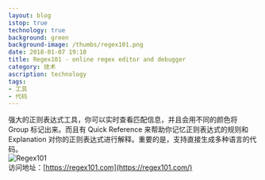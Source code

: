 ```yaml
---
layout: blog
istop: true
technology: true
background: green
background-image: /thumbs/regex101.png
date: 2018-01-07 19:10
title: Regex101 - online regex editor and debugger
category: 技术
ascription: technology
tags:
- 工具
- 代码
---
```


强大的正则表达式工具，你可以实时查看匹配信息，并且会用不同的颜色将 Group 标记出来。而且有 Quick Reference 来帮助你记忆正则表达式的规则和 Explanation 对你的正则表达式进行解释。重要的是，支持直接生成多种语言的代码。  
![Regex101](https://obdr74yw6.qnssl.com/image/blGOdSgh1SBmYHZZAUzHrDpmj6GygN0QsymTd2i2.png)  
访问地址：[https://regex101.com](https://regex101.com/)